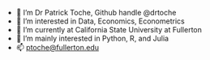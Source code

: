 - 👋 I’m Dr Patrick Toche, Github handle @drtoche
- 👀 I’m interested in Data, Economics, Econometrics
- 🌱 I’m currently at California State University at Fullerton
- 💞️ I’m mainly interested in Python, R, and Julia
- 📫 ptoche@fullerton.edu

<!---
drtoche/drtoche is a ✨ special ✨ repository because its `README.md` (this file) appears on your GitHub profile.
You can click the Preview link to take a look at your changes.
--->
